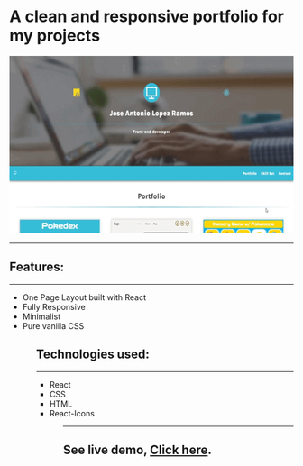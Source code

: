 # A clean and responsive portfolio for my projects

![ Alt text](portfolio.gif) [](portfolio.gif)

<hr />

<h2>Features:</h2>

<hr />
<ul>
    <li>One Page Layout built with React</li>
    <li>Fully Responsive</li>
    <li>Minimalist</li>
    <li>Pure vanilla CSS</li>
<ul>

<h2>Technologies used:</h2>

<hr />
<ul>
    <li>React</li>
    <li>CSS</li>
    <li>HTML</li>
    <li>React-Icons</li>
<ul>
<hr/>

<h2>See live demo, <a target="_blank" href="https://joseantoniolopezramos.site/">Click here</a>.</h2>
